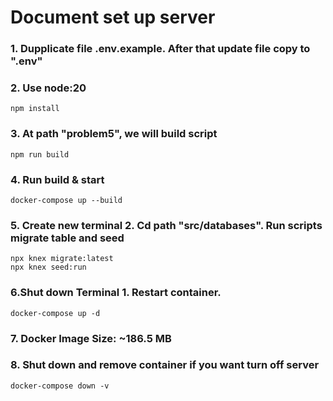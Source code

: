 # Document set up server

### 1. Dupplicate file .env.example. After that update file copy to ".env"

### 2. Use node:20
    npm install

### 3. At path "problem5", we will build script
    npm run build

### 4. Run build & start
    docker-compose up --build

### 5. Create new terminal 2. Cd path "src/databases". Run scripts migrate table and seed
    npx knex migrate:latest
    npx knex seed:run

### 6.Shut down Terminal 1. Restart container.
    docker-compose up -d


### 7. Docker Image Size: ~186.5 MB

### 8. Shut down and remove container if you want turn off server
    docker-compose down -v
